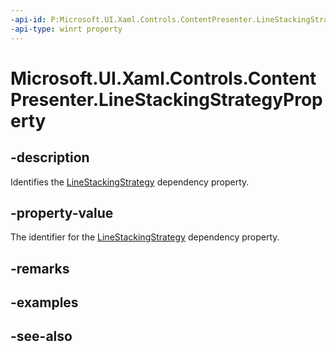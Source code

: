 ```yaml
---
-api-id: P:Microsoft.UI.Xaml.Controls.ContentPresenter.LineStackingStrategyProperty
-api-type: winrt property
---
```


<!-- Property syntax
public Windows.UI.Xaml.DependencyProperty LineStackingStrategyProperty { get; }
-->

# Microsoft.UI.Xaml.Controls.ContentPresenter.LineStackingStrategyProperty

## -description
Identifies the [LineStackingStrategy](contentpresenter_linestackingstrategy.md) dependency property.

## -property-value
The identifier for the [LineStackingStrategy](contentpresenter_linestackingstrategy.md) dependency property.

## -remarks

## -examples

## -see-also
